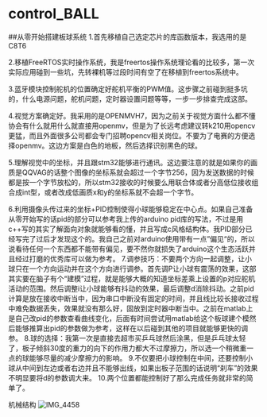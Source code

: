 # control_BALL
##从零开始搭建板球系统
1.首先移植自己选定芯片的库函数版本，我选用的是C8T6

2.移植FreeRTOS实时操作系统，我是freertos操作系统理论看的比较多，第一次实际应用碰到一些坑，先转裸机等过段时间有空了在移植到freertos系统中。

3.蓝牙模块控制舵机的位置确定好舵机平衡的PWM值。这步骤之前碰到挺多坑的，什么电源问题，舵机问题，定时器设置问题等等，一步一步排查完成这部。

4.视觉方案确定好。我采用的是OPENMVH7，因为之前关于视觉方面什么都不懂协会有什么就用什么就直接用openmv，但是为了长远考虑建议转k210用opencv更猛，而且外面很多公司都会专门招聘opencv相关岗位。不要为了电赛的方便选择openmv。这边方案是白色的地板，然后选择识别黑色的球。

5.理解视觉中的坐标，并且跟stm32能够进行通讯。这边要注意的就是如果你的画质是QQVAG的话整个图像的坐标系就会超过一个字节256，因为发送数据的时候都是按一个字节放松的，所以stm32接收的时候要么用联合体或者分高低位接收组合成int型，或者改成低画质x和y的坐标系就不会超一个字节。

6.利用摄像头传过来的坐标+PID控制使得小球能够稳定在中心点。如果自己准备从零开始写的话pid的部分可以参考我上传的arduino pid库的写法，不过是用c++写的其实了解面向对象就能够看的懂，并且写成c风格结构体。我PID部分已经写完了过后才发现这个的。我自己之前对arduino使用带有一点”偏见“的，所以说看待任何一个东西都不能带有偏见，要不然你就损失了arduino这个生态活跃并且经过打磨的优秀库可以做为参考。
7.调参技巧：不要两个方向一起调整，让小球只在一个方向运动并在这个方向进行调参。首先调P让小球有震荡的效果，这部其实要在脑子有个“建模”过程，就是能够大概的知道坐标差乘上设置的p对应舵机活动的范围。然后调整i让小球能够有抖动的效果，最后调整d消除抖动。之前pid计算是放在接收中断当中，因为串口中断没有固定的时间，并且线比较长接收过程中难免数据丢失，效果就没有那么好，固放到定时器中断当中。之前在matlab上是自己改pid的参数查看曲线变化，后面有时间尝试用matlab给这个板球建个模然后能够推算出pid的参数做为参考，这样在以后碰到其他的项目就能够更快的调参。
8.球的选择：我第一次是直接去超市买乒乓球然后涂黑，但是乒乓球太轻了，板子倾斜30度的重力的向下的作用力都大不过摩擦力，所以选一个稍微重一点的球能够尽量的减少摩擦力的影响。
9.不仅要把小球控制在中间，还要控制小球从中间到左边或者右边并且不能够出线，如果出板子范围的话说明“刹车”的效果不明显要将d的参数调大来。
10.两个位置都能控制好了那么完成任务就非常的简单了。

机械结构
![IMG_4458](https://user-images.githubusercontent.com/58476906/164168354-d4f074b7-fc1f-41da-83be-a8f9507baa41.JPG)
